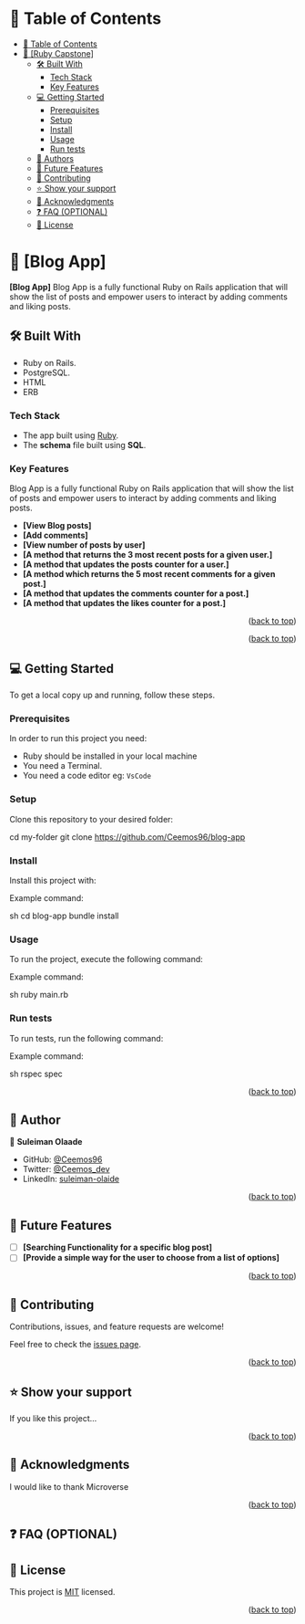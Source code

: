 <a name="readme-top"></a>
</div>

<!-- TABLE OF CONTENTS -->

# 📗 Table of Contents

- [📗 Table of Contents](#-table-of-contents)
- [📖 \[Ruby Capstone\] ](#-ruby-capstone-)
  - [🛠 Built With ](#-built-with-)
    - [Tech Stack ](#tech-stack-)
    - [Key Features ](#key-features-)
  - [💻 Getting Started ](#-getting-started-)
    - [Prerequisites](#prerequisites)
    - [Setup](#setup)
    - [Install](#install)
    - [Usage](#usage)
    - [Run tests](#run-tests)
  - [👥 Authors ](#-authors-)
  - [🔭 Future Features ](#-future-features-)
  - [🤝 Contributing ](#-contributing-)
  - [⭐️ Show your support ](#️-show-your-support-)
  - [🙏 Acknowledgments ](#-acknowledgments-)
  - [❓ FAQ (OPTIONAL) ](#-faq-optional-)
  - [📝 License ](#-license-)

<!-- PROJECT DESCRIPTION -->

# 📖 [Blog App] <a name="about-project"></a>

**[Blog App]** Blog App is a fully functional Ruby on Rails application that will show the list of posts and empower users to interact by adding comments and liking posts.

## 🛠 Built With <a name="built-with"></a>
- Ruby on Rails.
- PostgreSQL.
- HTML
- ERB

### Tech Stack <a name="tech-stack"></a>

- The app built using [Ruby](https://www.ruby-lang.org/en/).
- The **schema** file built using **SQL**.

<!-- Features -->

### Key Features <a name="key-features"></a>

Blog App is a fully functional Ruby on Rails application that will show the list of posts and empower users to interact by adding comments and liking posts.

- **[View Blog posts]**
- **[Add comments]**
- **[View number of posts by user]**
- **[A method that returns the 3 most recent posts for a given user.]**
- **[A method that updates the posts counter for a user.]**
- **[A method which returns the 5 most recent comments for a given post.]**
- **[A method that updates the comments counter for a post.]**
- **[A method that updates the likes counter for a post.]**

<p align="right">(<a href="#readme-top">back to top</a>)</p>

<p align="right">(<a href="#readme-top">back to top</a>)</p>

<!-- GETTING STARTED -->

## 💻 Getting Started <a name="getting-started"></a>

To get a local copy up and running, follow these steps.

### Prerequisites

In order to run this project you need:

- Ruby should be installed in your local machine
- You need a Terminal.
- You need a code editor eg: `VsCode`

### Setup

Clone this repository to your desired folder:


  cd my-folder
  git clone https://github.com/Ceemos96/blog-app


### Install

Install this project with:

Example command:

sh
  cd blog-app
  bundle install


### Usage

To run the project, execute the following command:

Example command:

sh
  ruby main.rb


### Run tests

To run tests, run the following command:

Example command:

sh
  rspec spec


<p align="right">(<a href="#readme-top">back to top</a>)</p>

<!-- AUTHORS -->

## 👥 Author <a name="authors"></a>

👤  **Suleiman Olaade**

- GitHub: [@Ceemos96](https://github.com/Ceemos96)
- Twitter: [@Ceemos_dev](https://twitter.com/Ceemos_dev)
- LinkedIn: [suleiman-olaide](https://www.linkedin.com/in/suleiman-olaide)


<p align="right">(<a href="#readme-top">back to top</a>)</p>

<!-- FUTURE FEATURES -->

## 🔭 Future Features <a name="future-features"></a>

- [ ] **[Searching Functionality for a specific blog post]**
- [ ] **[Provide a simple way for the user to choose from a list of options]**

<p align="right">(<a href="#readme-top">back to top</a>)</p>

<!-- CONTRIBUTING -->

## 🤝 Contributing <a name="contributing"></a>

Contributions, issues, and feature requests are welcome!

Feel free to check the [issues page](https://github.com/Ceemos96/blog-app/issues/).

<p align="right">(<a href="#readme-top">back to top</a>)</p>

<!-- SUPPORT -->

## ⭐️ Show your support <a name="support"></a>

If you like this project...

<p align="right">(<a href="#readme-top">back to top</a>)</p>

<!-- ACKNOWLEDGEMENTS -->

## 🙏 Acknowledgments <a name="acknowledgements"></a>

I would like to thank Microverse

<p align="right">(<a href="#readme-top">back to top</a>)</p>

<!-- FAQ (optional) -->

## ❓ FAQ (OPTIONAL) <a name="faq"></a>

<!-- LICENSE -->

## 📝 License <a name="license"></a>

This project is [MIT](https://github.com/Ceemos96/blog-app/blob/dev/LICENSE) licensed.

<p align="right">(<a href="#readme-top">back to top</a>)</p>
